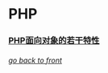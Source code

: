 # PHP

### [PHP面向对象的若干特性](https://zhengyunfeng.github.io/php/oo)






###### [go back to front](https://zhengyunfeng.github.io)
